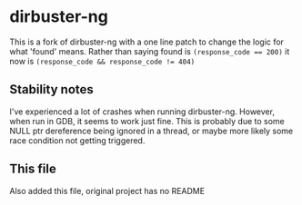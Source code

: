 # dirbuster-ng

This is a fork of dirbuster-ng with a one line patch to change the logic for what 'found' means. Rather than saying found is `(response_code == 200)` it now is `(response_code && response_code != 404)`

## Stability notes

I've experienced a lot of crashes when running dirbuster-ng. However, when run in GDB, it seems to work just fine. This is probably due to some NULL ptr dereference being ignored in a thread, or maybe more likely some race condition not getting triggered.

## This file

Also added this file, original project has no README

